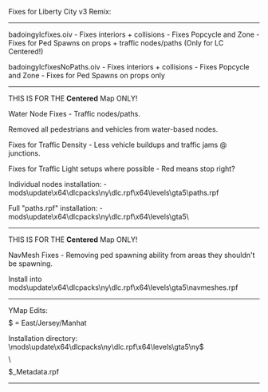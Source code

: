 Fixes for Liberty City v3 Remix:

---------------------------------

badoingylcfixes.oiv - Fixes interiors + collisions - Fixes Popcycle and Zone - Fixes for Ped Spawns on props + traffic nodes/paths (Only for LC Centered!)


badoingylcfixesNoPaths.oiv - Fixes interiors + collisions - Fixes Popcycle and Zone - Fixes for Ped Spawns on props only

---------------------------------

THIS IS FOR THE **Centered** Map ONLY!


Water Node Fixes - Traffic nodes/paths.

Removed all pedestrians and vehicles from water-based nodes.

Fixes for Traffic Density - Less vehicle buildups and traffic jams @ junctions.

Fixes for Traffic Light setups where possible - Red means stop right?


Individual nodes installation: - mods\update\x64\dlcpacks\ny\dlc.rpf\x64\levels\gta5\paths.rpf

Full "paths.rpf" installation: - mods\update\x64\dlcpacks\ny\dlc.rpf\x64\levels\gta5\

---------------------------------

THIS IS FOR THE **Centered** Map ONLY!

NavMesh Fixes - Removing ped spawning ability from areas they shouldn't be spawning.

Install into mods\update\x64\dlcpacks\ny\dlc.rpf\x64\levels\gta5\navmeshes.rpf

---------------------------------

YMap Edits:  $$$$$ = East/Jersey/Manhat

Installation directory:
\mods\update\x64\dlcpacks\ny\dlc.rpf\x64\levels\gta5\ny\$$$$$ \ $$$$$_Metadata.rpf


---------------------------------
